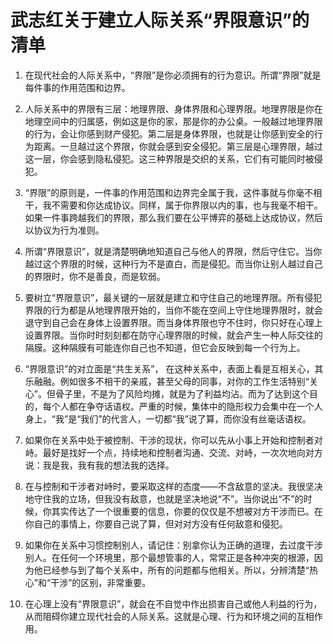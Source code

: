 # 武志红关于建立人际关系“界限意识”的清单

1. 在现代社会的人际关系中，“界限”是你必须拥有的行为意识。所谓“界限”就是每件事的作用范围和边界。


2. 人际关系中的界限有三层：地理界限、身体界限和心理界限。地理界限是你在地理空间中的归属感，例如这是你的家，那是你的办公桌。一般越过地理界限的行为，会让你感到财产侵犯。第二层是身体界限，也就是让你感到安全的行为距离。一旦越过这个界限，你就会感到安全侵犯。第三层是心理界限，越过这一层，你会感到隐私侵犯。这三种界限是交织的关系，它们有可能同时被侵犯。


3. “界限”的原则是，一件事的作用范围和边界完全属于我，这件事就与你毫不相干，我不需要和你达成协议。同样，属于你界限以内的事，也与我毫不相干。如果一件事跨越我们的界限，那么我们要在公平博弈的基础上达成协议，然后以协议为行为准则。 


4. 所谓“界限意识”，就是清楚明确地知道自己与他人的界限，然后守住它。当你越过这个界限的时候，这种行为不是直白，而是侵犯。而当你让别人越过自己的界限时，你不是善良，而是软弱。 


5. 要树立“界限意识”，最关键的一层就是建立和守住自己的地理界限。所有侵犯界限的行为都是从地理界限开始的，当你不能在空间上守住地理界限时，就会退守到自己会在身体上设置界限。而当身体界限也守不住时，你只好在心理上设置界限。当你时时刻刻都在防守心理界限的时候，就会产生一种人际交往的隔膜。这种隔膜有可能连你自己也不知道，但它会反映到每一个行为上。


6. “界限意识”的对立面是“共生关系”， 在这种关系中，表面上看是互相关心，其乐融融。例如很多不相干的亲戚，甚至父母的同事，对你的工作生活特别“关心”。但骨子里，不是为了风险均摊，就是为了利益均沾。而为了达到这个目的，每个人都在争夺话语权。严重的时候，集体中的隐形权力会集中在一个人身上，“我”是“我们”的代言人，一切都“我”说了算，而你没有丝毫话语权。


7. 如果你在关系中处于被控制、干涉的现状，你可以先从小事上开始和控制者对峙。最好是找好一个点，持续地和控制者沟通、交流、对峙，一次次地向对方说：我是我，我有我的想法我的选择。


8. 在与控制和干涉者对峙时，要采取这样的态度——不含敌意的坚决。我很坚决地守住我的立场，但我没有敌意，也就是坚决地说“不”。当你说出“不”的时候，你其实传达了一个很重要的信息，你要的仅仅是不想被对方干涉而已。在你自己的事情上，你要自己说了算，但对对方没有任何敌意和侵犯。


9. 如果你在关系中习惯控制别人，请记住：别拿你认为正确的道理，去过度干涉别人。在任何一个环境里，那个最想管事的人，常常正是各种冲突的根源，因为他已经参与到了每个关系中，所有的问题都与他相关。所以，分辨清楚“热心”和“干涉”的区别，非常重要。


10. 在心理上没有“界限意识”，就会在不自觉中作出损害自己或他人利益的行为，从而阻碍你建立现代社会的人际关系。这就是心理、行为和环境之间的互相作用。
